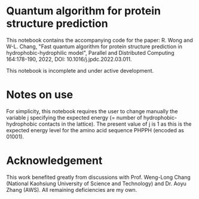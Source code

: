 # Quantum algorithm for protein structure prediction

This notebook contains the accompanying code for the paper:
R. Wong and W-L. Chang, 
"Fast quantum algorithm for protein structure prediction in hydrophobic-hydrophilic model", 
Parallel and Distributed Computing 164:178-190, 2022, DOI: 10.1016/j.jpdc.2022.03.011.

This notebook is incomplete and under active development. 

# Notes on use
For simplicity, this notebook requires the user to change manually the variable j specifying the expected energy (= number of hydrophobic-hydrophobic contacts in the lattice). The present value of j is 1 as this is the expected energy level for the amino acid sequence PHPPH (encoded as 01001). 

# Acknowledgement
This work benefited greatly from discussions with Prof. Weng-Long Chang (National Kaohsiung University of Science and Technology) and Dr. Aoyu Zhang (AWS). All remaining deficiencies are my own.
